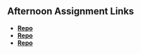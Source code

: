 ## Afternoon Assignment Links

* **[Repo](https://github.com/everettsmith928/choreList)**
* **[Repo](https://github.com/everettsmith928/gregslistSQL)**
* **[Repo](https://github.com/everettsmith928/<ASSIGNMENT_REPO>)**
